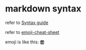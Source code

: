 # markdown syntax


refer to [Syntax guide](https://guides.github.com/features/mastering-markdown/)

refer to [emoji-cheat-sheet](https://www.webpagefx.com/tools/emoji-cheat-sheet/)

emoji is like this: :ab:
